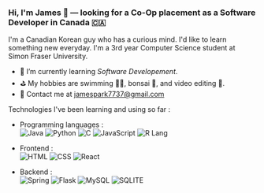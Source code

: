  ### Hi, I'm James 👋 — looking for a Co-Op placement as a Software Developer in Canada 🇨🇦

I'm a Canadian Korean guy who has a curious mind. I'd like to learn something new everyday. I'm a 3rd year Computer Science student at Simon Fraser University.


- 🌱 I’m currently learning *Software Developement*.
- ⛳️ My hobbies are swimming 🏊‍♂️, bonsai 🌳, and video editing 🎥.
- 💌 Contact me at [jamespark7737@gmail.com](mailto:jamespark7737@gmail.com)

Technologies I've been learning and using so far :

- Programming languages : <br />
    ![Java](http://img.shields.io/badge/-Java-eee?style=flat-square&logo=java&logoColor#F7BD2F)
    ![Python](http://img.shields.io/badge/-Python-eee?style=flat-square&logo=python&logoColor#F7BD2F)
    ![C](http://img.shields.io/badge/-c-eee?style=flat-square&logo=c&logoColor#F7BD2F)
    ![JavaScript](https://img.shields.io/badge/-JavaScript-fff?&logo=JavaScript)
    ![R Lang](https://img.shields.io/badge/-R%20Lang-eee?style=flat-square&logo=r&logoColor=276dc3)
- Frontend : <br />
![HTML](http://img.shields.io/badge/-HTML5-eee?style=flat-square&logo=html5&logoColor=E34F26)
![CSS](https://img.shields.io/badge/CSS3-1572B6?style=for-the-badge&logo=css3&logoColor=white)
![React](https://img.shields.io/badge/React-20232A?style=for-the-badge&logo=react&logoColor=61DAFB)

- Backend : <br />
![Spring](https://img.shields.io/badge/Spring-6DB33F?style=for-the-badge&logo=spring&logoColor=white)
![Flask](https://img.shields.io/badge/Flask-000000?style=for-the-badge&logo=flask&logoColor=white)
![MySQL](https://img.shields.io/badge/MySQL-00000F?style=for-the-badge&logo=mysql&logoColor=white)
![SQLITE](https://img.shields.io/badge/SQLite-07405E?style=for-the-badge&logo=sqlite&logoColor=white)
